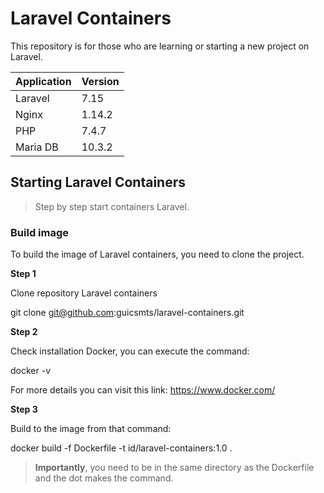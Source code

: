 # Laravel Containers
This repository is for those who are learning or starting a new project on Laravel.

 Application | Version 
|---|---
 Laravel | 7.15
 Nginx | 1.14.2
 PHP | 7.4.7
 Maria DB | 10.3.2

## Starting Laravel Containers
>Step by step start containers Laravel.

### Build image
To build the image of Laravel containers, you need to clone the project.

**Step 1** 

Clone repository Laravel containers

git clone git@github.com:guicsmts/laravel-containers.git

**Step 2**

Check installation Docker, you can execute the command:

docker -v

For more details you can visit this link:
https://www.docker.com/

**Step 3**

Build to the image from that command:

docker build -f Dockerfile -t id/laravel-containers:1.0 . 

>**Importantly**, you need to be in the same directory as the Dockerfile and the dot makes the command.






 